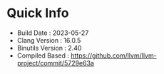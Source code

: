 # Quick Info
* Build Date : 2023-05-27
* Clang Version : 16.0.5
* Binutils Version : 2.40
* Compiled Based : https://github.com/llvm/llvm-project/commit/5729e63a
